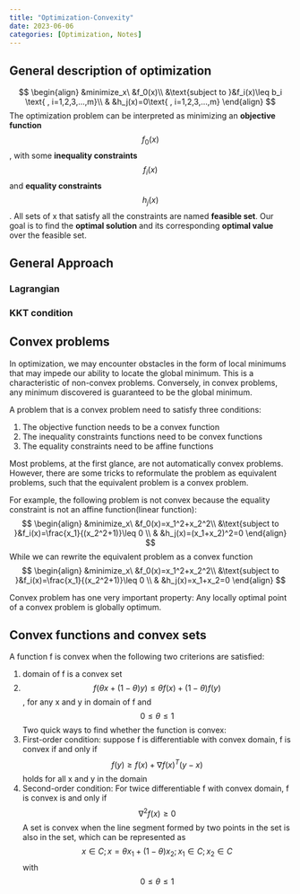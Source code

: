 ```yaml
---
title: "Optimization-Convexity"
date: 2023-06-06
categories: [Optimization, Notes]
---
```


## General description of optimization
$$
\begin{align}
&minimize_x\ &f_0(x)\\
&\text{subject to }&f_i(x)\leq b_i \text{ , i=1,2,3,...,m}\\
& &h_j(x)=0\text{ , i=1,2,3,...,m}
\end{align}
$$
The optimization problem can be interpreted as minimizing an **objective function** $$f_0(x)$$, with some **inequality constraints** $$f_i(x)$$ and **equality constraints** $$h_j(x)$$. All sets of x that satisfy all the constraints are named **feasible set**. Our goal is to find the **optimal solution** and its corresponding **optimal value** over the feasible set.

## General Approach
### Lagrangian 
### KKT condition

## Convex problems
In optimization, we may encounter obstacles in the form of local minimums that may impede our ability to locate the global minimum. This is a characteristic of non-convex problems. Conversely, in convex problems, any minimum discovered is guaranteed to be the global minimum.

A problem that is a convex problem need to satisfy three conditions:
1. The objective function needs to be a convex function
2. The inequality constraints functions need to be convex functions
3. The equality constraints need to be affine functions

Most problems, at the first glance, are not automatically convex problems. However, there are some tricks to reformulate the problem as equivalent problems, such that the equivalent problem is a convex problem.

For example, the following problem is not convex because the equality constraint is not an affine function(linear function):
$$
\begin{align}
&minimize_x\ &f_0(x)=x_1^2+x_2^2\\
&\text{subject to }&f_i(x)=\frac{x_1}{(x_2^2+1)}\leq 0 \\
& &h_j(x)=(x_1+x_2)^2=0
\end{align}
$$
While we can rewrite the equivalent problem as a convex function
$$
\begin{align}
&minimize_x\ &f_0(x)=x_1^2+x_2^2\\
&\text{subject to }&f_i(x)=\frac{x_1}{(x_2^2+1)}\leq 0 \\
& &h_j(x)=x_1+x_2=0
\end{align}
$$

Convex problem has one very important property: Any locally optimal point of a convex problem is globally optimum.

## Convex functions and convex sets

A function f is convex when the following two criterions are satisfied:
1. domain of f is a convex set
2. $$f(\theta x+(1-\theta)y)\leq\theta f(x)+(1-\theta)f(y)$$, for any x and y in domain of f and $$0\leq\theta\leq1$$
Two quick ways to find whether the function is convex:
1. First-order condition: suppose f is differentiable with convex domain, f is convex if and only if $$f(y)\geq f(x)+\nabla f(x)^T(y-x)$$ holds for all x and y in the domain
2. Second-order condition: For twice differentiable f with convex domain, f is convex is and only if $$\nabla^2f(x)\geq 0$$
A set is convex when the line segment formed by two points in the set is also in the set, which can be represented as $$x\in C;x=\theta x_1+(1-\theta)x_2;x_1\in C; x_2\in C$$ with $$0\leq\theta\leq1$$
 
